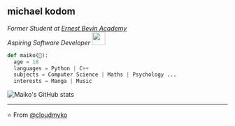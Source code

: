 <h2>michael kodom</h2>
<p><em>Former Student at <a href="https://ernestbevin.london/">Ernest Bevin Academy</a>
</br>Aspiring Software Developer <img src="https://media.giphy.com/media/WUlplcMpOCEmTGBtBW/giphy.gif" width="30"> 
</em></p>

```python
def maiko(🐐):
  age = 18
  languages = Python | C++ 
  subjects = Computer Science | Maths | Psychology ...
  interests = Manga | Music 
```
![Maiko's GitHub stats](https://github-readme-stats.vercel.app/api?username=cloudmyko&theme=dracula&show_icons=true)

---

⭐️ From [@cloudmyko](https://github.com/cloudmyko)

